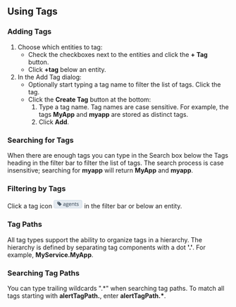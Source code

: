 ## Using Tags

### Adding Tags

1. Choose which entities to tag:
    - Check the checkboxes next to the entities and click the **+ Tag** button.
    - Click **+tag** below an entity.
1. In the Add Tag dialog:
    - Optionally start typing a tag name to filter the list of tags. Click the tag.
    - Click the **Create Tag** button at the bottom:
        1. Type a tag name. Tag names are case sensitive. For example, the tags **MyApp** and **myapp** are stored as distinct tags.
        1. Click **Add**.

### Searching for Tags
When there are enough tags you can type in the Search box below the Tags heading in the filter bar to filter the list of tags.
The search process is case insensitive; searching for **myapp** will return **MyApp** and **myapp**.

### Filtering by Tags
Click a tag icon ![agents tag](images/agents_tag.png#inline) in the filter bar or below an entity.

### Tag Paths
All tag types support the ability to organize tags in a hierarchy. The hierarchy is defined by separating tag components
with a dot **'.'**. For example, **MyService.MyApp**.

### Searching Tag Paths
You can type trailing wildcards ".\*" when searching tag paths. To match all tags starting with
**alertTagPath.**, enter **alertTagPath.\***.
